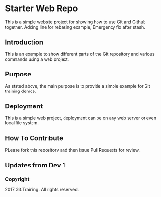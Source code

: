# Starter Web Repo

This is a simple website project for showing how to use Git and Github together. Adding line for rebasing example,
Emergency fix after stash.

## Introduction

This is an example to show different parts of the Git repository and various commands using a web project.

## Purpose

As stated above, the main purpose is to provide a simple example for Git training demos.

## Deployment

This is a simple web project, deployment can be on any web server or even local file system.

## How To Contribute

PLease fork this repository and then issue Pull Requests for review.

## Updates from Dev 1

### Copyright

2017 Git.Training. All rights reserved.

